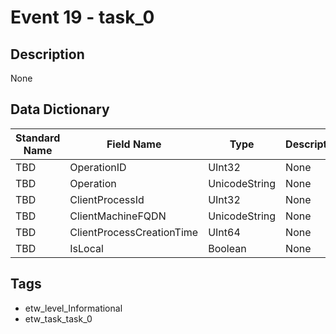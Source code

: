# Event 19 - task_0

## Description
None

## Data Dictionary
|Standard Name|Field Name|Type|Description|Sample Value|
|---|---|---|---|---|
|TBD|OperationID|UInt32|None|`None`|
|TBD|Operation|UnicodeString|None|`None`|
|TBD|ClientProcessId|UInt32|None|`None`|
|TBD|ClientMachineFQDN|UnicodeString|None|`None`|
|TBD|ClientProcessCreationTime|UInt64|None|`None`|
|TBD|IsLocal|Boolean|None|`None`|

## Tags
* etw_level_Informational
* etw_task_task_0